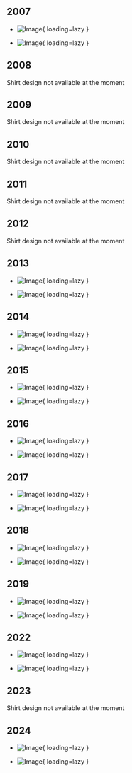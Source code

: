 ## 2007

<div class="grid cards" markdown>

- ![Image](https://cdn.rambots.org/Shirt_2007_front.webp){ loading=lazy }

- ![Image](https://cdn.rambots.org/Shirt_2007_back.webp){ loading=lazy }

</div>

## 2008

Shirt design not available at the moment 

## 2009

Shirt design not available at the moment 

## 2010

Shirt design not available at the moment

## 2011

Shirt design not available at the moment

## 2012

Shirt design not available at the moment

## 2013

<div class="grid cards" markdown>

- ![Image](https://cdn.rambots.org/Shirt_2013_front.webp){ loading=lazy }

- ![Image](https://cdn.rambots.org/Shirt_2013_back.webp){ loading=lazy }

</div>

## 2014

<div class="grid cards" markdown>

- ![Image](https://cdn.rambots.org/Shirt_2014_front.webp){ loading=lazy }

- ![Image](https://cdn.rambots.org/Shirt_2014_back.webp){ loading=lazy }

</div>

## 2015

<div class="grid cards" markdown>

- ![Image](https://cdn.rambots.org/Shirt_2015_front.webp){ loading=lazy }

- ![Image](https://cdn.rambots.org/Shirt_2015_back.webp){ loading=lazy }

</div>

## 2016

<div class="grid cards" markdown>

- ![Image](https://cdn.rambots.org/Shirt_2016_front.webp){ loading=lazy }

- ![Image](https://cdn.rambots.org/Shirt_2016_back.webp){ loading=lazy }

</div>

## 2017

<div class="grid cards" markdown>

- ![Image](https://cdn.rambots.org/Shirt_2017_front.webp){ loading=lazy }

- ![Image](https://cdn.rambots.org/Shirt_2017_back.webp){ loading=lazy }

</div>

## 2018

<div class="grid cards" markdown>

- ![Image](https://cdn.rambots.org/Shirt_2018_front.webp){ loading=lazy }

- ![Image](https://cdn.rambots.org/Shirt_2018_back.webp){ loading=lazy }

</div>

## 2019

<div class="grid cards" markdown>

- ![Image](https://cdn.rambots.org/Shirt_2019_front.webp){ loading=lazy }

- ![Image](https://cdn.rambots.org/Shirt_2019_back.webp){ loading=lazy }

</div>

## 2022

<div class="grid cards" markdown>

- ![Image](https://cdn.rambots.org/Shirt_2022_front.webp){ loading=lazy }

- ![Image](https://cdn.rambots.org/Shirt_2022_back.webp){ loading=lazy }

</div>

## 2023

Shirt design not available at the moment

## 2024

<div class="grid cards" markdown>

- ![Image](https://cdn.rambots.org/Shirt_2024_front.webp){ loading=lazy }

- ![Image](https://cdn.rambots.org/Shirt_2024_back.webp){ loading=lazy }

</div>